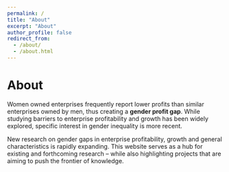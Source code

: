 ```yaml
---
permalink: /
title: "About"
excerpt: "About"
author_profile: false
redirect_from: 
  - /about/
  - /about.html
---
```


About
======
Women owned enterprises frequently report lower profits than similar enterprises owned by men, thus creating a **gender profit gap**. While studying barriers to enterprise profitability and growth has been widely explored, specific interest in gender inequality is more recent.

New research on gender gaps in enterprise profitability, growth and general characteristics is rapidly expanding. This website serves as a hub for existing and forthcoming research – while also highlighting projects that are aiming to push the frontier of knowledge.
